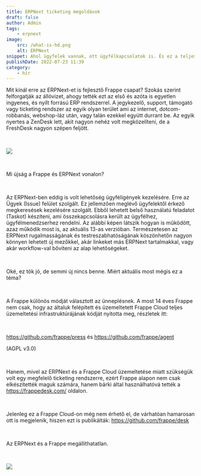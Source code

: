 ```yaml
---
title: ERPNext ticketing megoldások
draft: false
author: Admin
tags:
    - erpnext
image:
    src: /what-is-hd.png
    alt: ERPNext
snippet: Ahol ügyfelek vannak, ott ügyfélkapcsolatok is. És ez a teljes ügyfélélmény része, így sem az ügyfélnek, sem az ügyféllel foglalkozó munkatársaknak nem mindegy, hogyan zajlik az ügyféltámogatás.
publishDate: 2022-07-23 11:39
category:
    - hír
---
```


<p>Mit kínál erre az ERPNext-et is fejlesztő Frappe csapat? Szokás szerint felforgatják az állóvizet, ahogy tették ezt az első és azóta is egyetlen ingyenes, és nyílt forrású ERP rendszerrel. A jegykezelő, support, támogató vagy ticketing rendszer az egyik olyan terület ami az internet, dotcom-robbanás, webshop-láz után, vagy talán ezekkel együtt durrant be. Az egyik nyertes a ZenDesk lett, akit nagyon nehéz volt megközelíteni, de a FreshDesk nagyon szépen feljött.</p><p><br></p><p><img src="/images/what-is-hd.png"></p><p><br></p><p>Mi újság a Frappe és ERPNext vonalon?</p><p><br></p><p>Az ERPNext-ben eddig is volt lehetőség ügyféligények kezelésére. Erre az Ügyek (Issue) felület szolgált. Ez jellemzően meglévő ügyfelektől érkező megkeresések kezelésére szolgált. Ebből lehetett belső használatú feladatot (Taskot) készíteni, ami összekapcsolásra került az ügyfélhez, ügyfélmenedzserhez rendelni. Az alábbi képen látszik hogyan is működött, azaz működik most is, az aktuális 13-as verzióban. Természetesen az ERPNext rugalmasságának és testreszabhatóságának köszönhetőn nagyon könnyen lehetett új mezőkkel, akár linkeket más ERPNext tartalmakkal, vagy akár workflow-val bővíteni az alap lehetőségeket.</p><p><br></p><p>Oké, ez tök jó, de semmi új nincs benne. Miért aktuális most mégis ez a téma?</p><p><br></p><p>A Frappe különös módját választott az ünneplésnek. A most 14 éves Frappe nem csak, hogy az általuk felépített és üzemeltetett Frappe Cloud teljes üzemeltetési infrastruktúrájának kódját nyitotta meg, részletek itt:</p><p><br></p><p><a href="https://github.com/frappe/press" rel="noopener noreferrer">https://github.com/frappe/press</a> és <a href="https://github.com/frappe/agent" rel="noopener noreferrer">https://github.com/frappe/agent</a></p><p>(AGPL v3.0)</p><p><br></p><p>Hanem, mivel az ERPNext és a Frappe Cloud üzemeltetése miatt szükségük volt egy megfelelő ticketing rendszerre, ezért Frappe alapon nem csak elkészítették maguk számára, hanem bárki által használhatóvá tették a <a href="https://frappedesk.com/" rel="noopener noreferrer">https://frappedesk.com/</a> oldalon.</p><p><br></p><p>Jelenleg ez a Frappe Cloud-on még nem érhető el, de várhatóan hamarosan ott is megjelenik, hiszen ezt is publikálták: <a href="https://github.com/frappe/desk" rel="noopener noreferrer">https://github.com/frappe/desk</a></p><p><br></p><p>Az ERPNext és a Frappe megállíthatatlan.</p><p><br></p><p><img src="/images/hero-image.png"></p>
